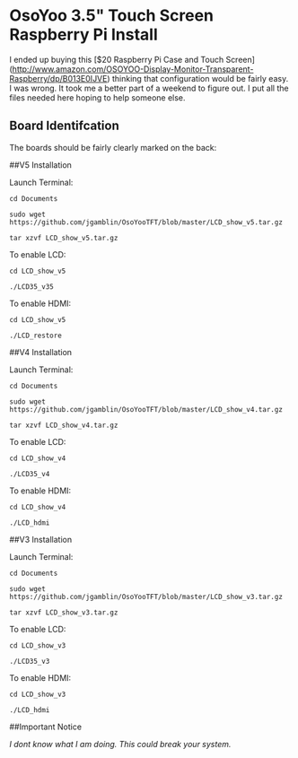 # OsoYoo 3.5" Touch Screen Raspberry Pi Install

I ended up buying this [$20 Raspberry Pi Case and Touch Screen] 
(http://www.amazon.com/OSOYOO-Display-Monitor-Transparent-Raspberry/dp/B013E0IJVE) thinking that configuration would be fairly easy. I was wrong. It took me a better part of a weekend to figure out.  I put all the files needed here hoping to help someone else. 

## Board Identifcation 

The boards should be fairly clearly marked on the back: 


##V5 Installation

Launch Terminal:

 `cd Documents `
 
 `sudo wget https://github.com/jgamblin/OsoYooTFT/blob/master/LCD_show_v5.tar.gz `
 
 `tar xzvf LCD_show_v5.tar.gz `
 

To enable LCD:

 `cd LCD_show_v5 `
 
 `./LCD35_v35 `
 
 To enable HDMI:

 `cd LCD_show_v5 `
 
 `./LCD_restore `
 
 
##V4 Installation

Launch Terminal:

 `cd Documents`
 
 `sudo wget https://github.com/jgamblin/OsoYooTFT/blob/master/LCD_show_v4.tar.gz `
 
 `tar xzvf LCD_show_v4.tar.gz`
 

To enable LCD:

 `cd LCD_show_v4`
 
 `./LCD35_v4`
 
 To enable HDMI:

 `cd LCD_show_v4`
 
 `./LCD_hdmi`

##V3 Installation

Launch Terminal:

 `cd Documents`
 
 `sudo wget https://github.com/jgamblin/OsoYooTFT/blob/master/LCD_show_v3.tar.gz `
 
 `tar xzvf LCD_show_v3.tar.gz`
 

To enable LCD:

 `cd LCD_show_v3`
 
 `./LCD35_v3`
 
 To enable HDMI:

 `cd LCD_show_v3`
 
 `./LCD_hdmi`
 
##Important Notice
 
*I dont know what I am doing. This could break your system.* 
